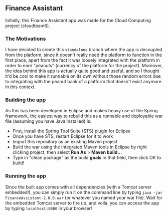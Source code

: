 ## Finance Assistant

Initially, this Finance Assistant app was made for the Cloud Computing project (cloudteam6).

### The Motivations
I have decided to create this `standalone` branch where the app is decoupled
from the platform, since it doesn't really need the platform to function in the first place,
apart from the fact it was loosely integrated with the platform in order to earn "peanuts"
(currency of the platform for the project). Moreover, the idea behind this app is actually
quite good and useful, and so I thought it'd be cool to make it runnable on its own without
those random errors due to integrating with the peanut bank of a platform that doesn't exist anymore in this context.

### Building the app
As this has been developed in Eclipse and makes heavy use of the Spring framework,
the easiest way to rebuild this as a runnable and deployable war file
(assuming you have Java installed) is:
* First, install the Spring Tool Suite (STS) plugin for Eclipse
* Once you have STS, restart Eclipse for it to work
* Import this repository as an existing Maven project
* Build the war using the integrated Maven tools in Eclipse by right clicking project, then
select **Run As** > **Maven build...**
* Type in "clean package" as the build **goals** in that field, then click OK to build!

### Running the app
Since the built app comes with all dependencies (with a Tomcat server embedded!), you can simply run it on the command line by typing `java -jar FinanceAssistant-2.0.0.war`
(or whatever you named your war file). Wait for the embedded Tomcat server to fire up,
and voila, you can access the app by typing `localhost:8080` in your browser!

